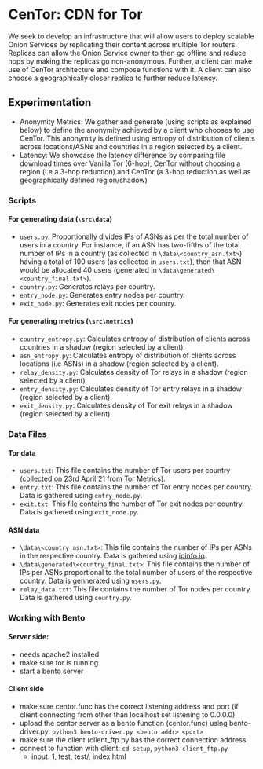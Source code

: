 # CenTor: CDN for Tor

We seek to develop an infrastructure that will allow users to deploy scalable Onion Services by replicating their content across multiple Tor routers. Replicas can allow the Onion Service owner to then go offline and reduce hops by making the replicas go non-anonymous. Further, a client can make use of CenTor architecture and compose functions with it. A client can also choose a geographically closer replica to further reduce latency. 

## Experimentation
* Anonymity Metrics: We gather and generate (using scripts as explained below) to define the anonymity achieved by a client who chooses to use CenTor. This anonymity is defined using entropy of distribution of clients across locations/ASNs and countries in a region selected by a client.
* Latency: We showcase the latency difference by comparing file download times over Vanilla Tor (6-hop), CenTor without choosing a region (i.e a 3-hop reduction) and CenTor (a 3-hop reduction as well as geographically defined region/shadow)

### Scripts
#### For generating data (```\src\data```)
* ```users.py```: Proportionally divides IPs of ASNs as per the total number of users in a country. For instance, if an ASN has two-fifths of the total number of IPs in a country (as collected in ```\data\<country_asn.txt>```) having a total of 100 users (as collected in ```users.txt```), then that ASN would be allocated 40 users (generated in ```\data\generated\<country_final.txt>```).
* ```country.py```: Generates relays per country. 
* ```entry_node.py```: Generates entry nodes per country.
* ```exit_node.py```: Generates exit nodes per country.

#### For generating metrics (```\src\metrics```)
* ```country_entropy.py```: Calculates entropy of distribution of clients across countries in a shadow (region selected by a client). 
* ```asn_entropy.py```: Calculates entropy of distribution of clients across locations (i.e ASNs) in a shadow (region selected by a client). 
* ```relay_density.py```: Calculates density of Tor relays in a shadow (region selected by a client). 
* ```entry_density.py```: Calculates density of Tor entry relays in a shadow (region selected by a client). 
* ```exit_density.py```: Calculates density of Tor exit relays in a shadow (region selected by a client). 


### Data Files
#### Tor data
* ```users.txt```: This file contains the number of Tor users per country (collected on 23rd April'21 from [Tor Metrics](https://metrics.torproject.org/userstats-relay-country.html)). 
* ```entry.txt```: This file contains the number of Tor entry nodes per country. Data is gathered using ```entry_node.py```. 
* ```exit.txt```: This file contains the number of Tor exit nodes per country. Data is gathered using ```exit_node.py```. 
#### ASN data
* ```\data\<country_asn.txt>```: This file contains the number of IPs per ASNs in the respective country. Data is gathered using [ipinfo.io](https://ipinfo.io/countries).
* ```\data\generated\<country_final.txt>```: This file contains the number of IPs per ASNs proportional to the total number of users of the respective country. Data is gennerated using ```users.py```.
* ```relay_data.txt```: This file contains the number of Tor nodes per country. Data is gathered using ```country.py```. 

### Working with Bento
#### Server side:
- needs apache2 installed   
- make sure tor is running 
- start a bento server         
#### Client side
- make sure centor.func has the correct listening address and port (if client connecting from other than localhost set listening to 0.0.0.0)    
- upload the centor server as a bento function (centor.func) using bento-driver.py: `python3 bento-driver.py <bento addr> <port>`   
- make sure the client (client_ftp.py has the correct connection address   
- connect to function with client: `cd setup`, `python3 client_ftp.py`  
	- input: 1, test, test/, index.html  

 